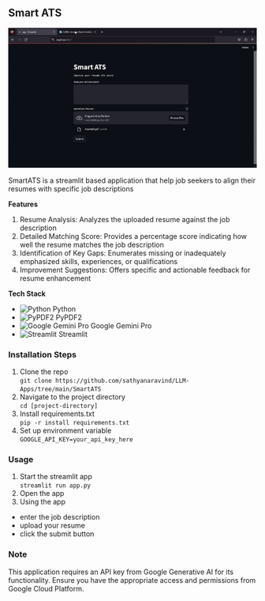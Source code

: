 ## Smart ATS 

![app demo](https://github.com/sathyanaravind/LLM-Apps/blob/main/SmartATS/ats.gif)

SmartATS is a streamlit based application that help job seekers to align their resumes with specific job descriptions  

**Features**
1. Resume Analysis: Analyzes the uploaded resume against the job description
2. Detailed Matching Score: Provides a percentage score indicating how well the resume matches the job description
3. Identification of Key Gaps: Enumerates missing or inadequately emphasized skills, experiences, or qualifications
4. Improvement Suggestions: Offers specific and actionable feedback for resume enhancement

**Tech Stack**
- ![Python](https://img.shields.io/badge/Python-3776AB?style=for-the-badge&logo=python&logoColor=white) Python
- ![PyPDF2](https://img.shields.io/badge/PyPDF2-21759B?style=for-the-badge&logo=adobeacrobatreader&logoColor=white) PyPDF2
- ![Google Gemini Pro](https://img.shields.io/badge/Google%20Gemini%20Pro-4285F4?style=for-the-badge&logo=google&logoColor=white) Google Gemini Pro
- ![Streamlit](https://img.shields.io/badge/Streamlit-FF4B4B?style=for-the-badge&logo=streamlit&logoColor=white) Streamlit

### Installation Steps

1. Clone the repo   
`
git clone https://github.com/sathyanaravind/LLM-Apps/tree/main/SmartATS
`
2. Navigate to the project directory   
`
cd [project-directory]
`
3. Install requirements.txt  
`
pip -r install requirements.txt
`
4. Set up environment variable  
`
GOOGLE_API_KEY=your_api_key_here
`

### Usage
1. Start the streamlit app  
`
streamlit run app.py
`
2. Open the app  
3. Using the app  
- enter the job description
- upload your resume
- click the submit button

### Note
This application requires an API key from Google Generative AI for its functionality. Ensure you have the appropriate access and permissions from Google Cloud Platform.
   

